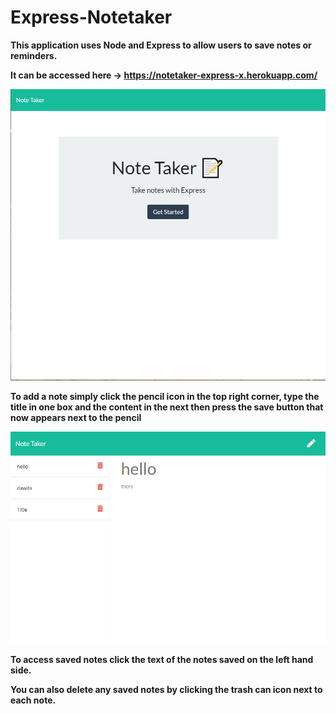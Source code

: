 # Express-Notetaker

**This application uses Node and Express to allow users to save notes or reminders.**

**It can be accessed here -> https://notetaker-express-x.herokuapp.com/**

![Front page](public/assets/css/images/frontpage.png)

**To add a note simply click the pencil icon in the top right corner, type the title in one box and the content in the next then press the save button that now appears next to the pencil**

![Add note page](public/assets/css/images/addnote.png)

**To access saved notes click the text of the notes saved on the left hand side.**

**You can also delete any saved notes by clicking the trash can icon next to each note.**
